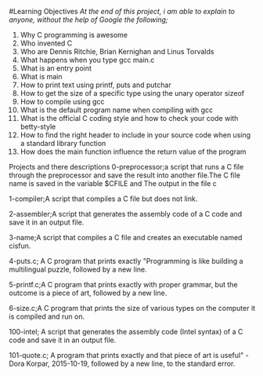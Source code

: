 #Learning Objectives
*At the end of this project, i am able to explain to anyone, without the help of Google the following;*
1. Why C programming is awesome
2. Who invented C
3. Who are Dennis Ritchie, Brian Kernighan and Linus Torvalds
4. What happens when you type gcc main.c
5. What is an entry point
6. What is main
7. How to print text using printf, puts and putchar
8. How to get the size of a specific type using the unary operator sizeof
9. How to compile using gcc
10. What is the default program name when compiling with gcc
11. What is the official C coding style and how to check your code with betty-style
12. How to find the right header to include in your source code when using a standard library function
13. How does the main function influence the return value of the program

Projects and there descriptions
0-preprocessor;a script that runs a C file through the preprocessor and save the result into another file.The C file name is saved in the variable $CFILE and The output in the file c

1-compiler;A script that compiles a C file but does not link.

2-assembler;A script that generates the assembly code of a C code and save it in an output file.

3-name;A script that compiles a C file and creates an executable named cisfun.

4-puts.c; A C program that prints exactly "Programming is like building a multilingual puzzle, followed by a new line.

5-printf.c;A C program that prints exactly with proper grammar, but the outcome is a piece of art, followed by a new line.

6-size.c;A C program that prints the size of various types on the computer it is compiled and run on.

100-intel; A script that generates the assembly code (Intel syntax) of a C code and save it in an output file.

101-quote.c;  A program that prints exactly and that piece of art is useful" - Dora Korpar, 2015-10-19, followed by a new line, to the standard error.
